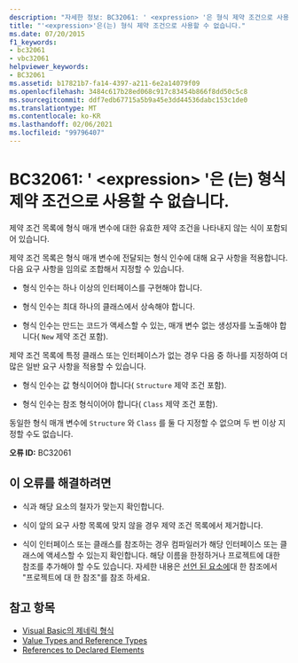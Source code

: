 ```yaml
---
description: "자세한 정보: BC32061: ' <expression> '은 형식 제약 조건으로 사용할 수 없습니다."
title: "'<expression>'은(는) 형식 제약 조건으로 사용할 수 없습니다."
ms.date: 07/20/2015
f1_keywords:
- bc32061
- vbc32061
helpviewer_keywords:
- BC32061
ms.assetid: b17821b7-fa14-4397-a211-6e2a14079f09
ms.openlocfilehash: 3484c617b28ed068c917c83454b866f8dd50c5c8
ms.sourcegitcommit: ddf7edb67715a5b9a45e3dd44536dabc153c1de0
ms.translationtype: MT
ms.contentlocale: ko-KR
ms.lasthandoff: 02/06/2021
ms.locfileid: "99796407"
---
```

# <a name="bc32061-expression-cannot-be-used-as-a-type-constraint"></a>BC32061: ' \<expression> '은 (는) 형식 제약 조건으로 사용할 수 없습니다.

제약 조건 목록에 형식 매개 변수에 대한 유효한 제약 조건을 나타내지 않는 식이 포함되어 있습니다.

 제약 조건 목록은 형식 매개 변수에 전달되는 형식 인수에 대해 요구 사항을 적용합니다. 다음 요구 사항을 임의로 조합해서 지정할 수 있습니다.

- 형식 인수는 하나 이상의 인터페이스를 구현해야 합니다.

- 형식 인수는 최대 하나의 클래스에서 상속해야 합니다.

- 형식 인수는 만드는 코드가 액세스할 수 있는, 매개 변수 없는 생성자를 노출해야 합니다( `New` 제약 조건 포함).

 제약 조건 목록에 특정 클래스 또는 인터페이스가 없는 경우 다음 중 하나를 지정하여 더 많은 일반 요구 사항을 적용할 수 있습니다.

- 형식 인수는 값 형식이어야 합니다( `Structure` 제약 조건 포함).

- 형식 인수는 참조 형식이어야 합니다( `Class` 제약 조건 포함).

 동일한 형식 매개 변수에 `Structure` 와 `Class` 를 둘 다 지정할 수 없으며 두 번 이상 지정할 수도 없습니다.

 **오류 ID:** BC32061

## <a name="to-correct-this-error"></a>이 오류를 해결하려면

- 식과 해당 요소의 철자가 맞는지 확인합니다.

- 식이 앞의 요구 사항 목록에 맞지 않을 경우 제약 조건 목록에서 제거합니다.

- 식이 인터페이스 또는 클래스를 참조하는 경우 컴파일러가 해당 인터페이스 또는 클래스에 액세스할 수 있는지 확인합니다. 해당 이름을 한정하거나 프로젝트에 대한 참조를 추가해야 할 수도 있습니다. 자세한 내용은 [선언 된 요소에](../../programming-guide/language-features/declared-elements/references-to-declared-elements.md)대 한 참조에서 "프로젝트에 대 한 참조"를 참조 하세요.

## <a name="see-also"></a>참고 항목

- [Visual Basic의 제네릭 형식](../../programming-guide/language-features/data-types/generic-types.md)
- [Value Types and Reference Types](../../programming-guide/language-features/data-types/value-types-and-reference-types.md)
- [References to Declared Elements](../../programming-guide/language-features/declared-elements/references-to-declared-elements.md)
